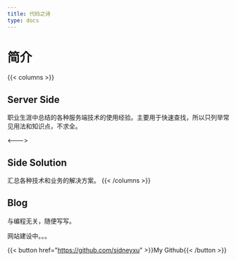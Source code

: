 ```yaml
---
title: 代码之诗
type: docs
---
```


# 简介

{{< columns >}}
## Server Side

职业生涯中总结的各种服务端技术的使用经验。主要用于快速查找，所以只列举常见用法和知识点，不求全。

<--->

## Side Solution

汇总各种技术和业务的解决方案。
{{< /columns >}}


## Blog

与编程无关，随便写写。

网站建设中。。。

{{< button href="https://github.com/sidneyxu" >}}My Github{{< /button >}}